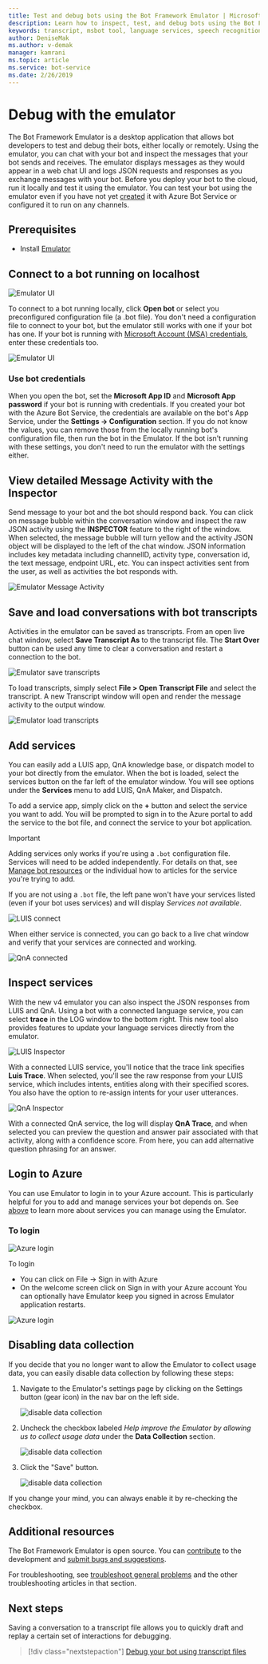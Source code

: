 ```yaml
---
title: Test and debug bots using the Bot Framework Emulator | Microsoft Docs
description: Learn how to inspect, test, and debug bots using the Bot Framework Emulator desktop application.
keywords: transcript, msbot tool, language services, speech recognition
author: DeniseMak
ms.author: v-demak
manager: kamrani
ms.topic: article
ms.service: bot-service
ms.date: 2/26/2019
---
```


# Debug with the emulator

The Bot Framework Emulator is a desktop application that allows bot developers to test and debug their bots, either locally or remotely. Using the emulator, you can chat with your bot and inspect the messages that your bot sends and receives. The emulator displays messages as they would appear in a web chat UI and logs JSON requests and responses as you exchange messages with your bot. Before you deploy your bot to the cloud, run it locally and test it using the emulator. You can test your bot using the emulator even if you have not yet [created](./bot-service-quickstart.md) it with Azure Bot Service or configured it to run on any channels.

## Prerequisites
- Install [Emulator](https://aka.ms/Emulator-wiki-getting-started)

## Connect to a bot running on localhost

![Emulator UI](media/emulator-v4/emulator-welcome.png)

To connect to a bot running locally, click **Open bot** or select you preconfigured configuration file (a .bot file). You don't need a configuration file to connect to your bot, but the emulator still works with one if your bot has one. If your bot is running with [Microsoft Account (MSA) credentials](#use-bot-credentials), enter these credentials too.

![Emulator UI](media/emulator-v4/emulator-open-bot.png)

### Use bot credentials

When you open the bot, set the **Microsoft App ID** and **Microsoft App password** if your bot is running with credentials. If you created your bot with the Azure Bot Service, the credentials are available on the bot's App Service, under the **Settings -> Configuration** section. If you do not know the values, you can remove those from the locally running bot's configuration file, then run the bot in the Emulator. If the bot isn't running with these settings, you don't need to run the emulator with the settings either. 

## View detailed Message Activity with the Inspector

Send message to your bot and the bot should respond back. You can click on message bubble within the conversation window and inspect the raw JSON activity using the **INSPECTOR** feature to the right of the window. When selected, the message bubble will turn yellow and the activity JSON object will be displayed to the left of the chat window. JSON information includes key metadata including channelID, activity type, conversation id, the text message, endpoint URL, etc. You can inspect activities sent from the user, as well as activities the bot responds with. 

![Emulator Message Activity](media/emulator-v4/emulator-view-message-activity-03.png)

## Save and load conversations with bot transcripts

Activities in the emulator can be saved as transcripts. From an open live chat window, select **Save Transcript As** to the transcript file. The **Start Over** button can be used any time to clear a conversation and restart a connection to the bot.  

![Emulator save transcripts](media/emulator-v4/emulator-save-transcript.png)

To load transcripts, simply select **File > Open Transcript File** and select the transcript. A new Transcript window will open and render the message activity to the output window. 

![Emulator load transcripts](media/emulator-v4/emulator-load-transcript.png)

## Add services 

You can easily add a LUIS app, QnA knowledge base, or dispatch model to your bot directly from the emulator. When the bot is loaded, select the services button on the far left of the emulator window. You will see options under the **Services** menu to add LUIS, QnA Maker, and Dispatch. 

To add a service app, simply click on the **+** button and select the service you want to add. You will be prompted to sign in to the Azure portal to add the service to the bot file, and connect the service to your bot application. 

> [!IMPORTANT]
> Adding services only works if you're using a `.bot` configuration file. Services will need to be added independently. For details on that, see [Manage bot resources](v4sdk/bot-file-basics.md) or the individual how to articles for the service you're trying to add.
>
> If you are not using a `.bot` file, the left pane won't have your services listed (even if your bot uses services) and will display *Services not available*.

![LUIS connect](media/emulator-v4/emulator-connect-luis-btn.png)

When either service is connected, you can go back to a live chat window and verify that your services are connected and working. 

![QnA connected](media/emulator-v4/emulator-view-message-activity.png)

## Inspect services

With the new v4 emulator you can also inspect the JSON responses from LUIS and QnA. Using a bot with a connected language service, you can select **trace** in the LOG window to the bottom right. This new tool also provides features to update your language services directly from the emulator. 

![LUIS Inspector](media/emulator-v4/emulator-luis-inspector.png)

With a connected LUIS service, you'll notice that the trace link specifies **Luis Trace**. When selected, you'll see the raw response from your LUIS service, which includes intents, entities along with their specified scores. You also have the option to re-assign intents for your user utterances. 

![QnA Inspector](media/emulator-v4/emulator-qna-inspector.png)

With a connected QnA service, the log will display **QnA Trace**, and when selected you can preview the question and answer pair associated with that activity, along with a confidence score. From here, you can add alternative question phrasing for an answer.

<!--## Configure ngrok

If you are using Windows and you are running the Bot Framework Emulator behind a firewall or other network boundary and want to connect to a bot that is hosted remotely, you must install and configure **ngrok** tunneling software. The Bot Framework Emulator integrates tightly with ngrok tunnelling software (developed by [inconshreveable][inconshreveable]), and can launch it automatically when it is needed.

Open the **Emulator Settings**, enter the path to ngrok, select whether or not to bypass ngrok for local addresses, and click **Save**.

![ngrok path](media/emulator-v4/emulator-ngrok-path.png)
-->

## Login to Azure

You can use Emulator to login in to your Azure account. This is particularly helpful for you to add and manage services your bot depends on. See [above](#add-services) to learn more about services you can manage using the Emulator.

### To login

![Azure login](media/emulator-v4/emulator-azure-login.png)

To login
- You can click on File -> Sign in with Azure
- On the welcome screen click on Sign in with your Azure account
You can optionally have Emulator keep you signed in across Emulator application restarts.

![Azure login](media/emulator-v4/emulator-azure-login-success.png)

## Disabling data collection

If you decide that you no longer want to allow the Emulator to collect usage data, you can easily disable data collection by following these steps:

1. Navigate to the Emulator's settings page by clicking on the Settings button (gear icon) in the nav bar on the left side.

    ![disable data collection](media/emulator-v4/emulator-disable-data-1.png)

2. Uncheck the checkbox labeled *Help improve the Emulator by allowing us to collect usage data* under the **Data Collection** section.

    ![disable data collection](media/emulator-v4/emulator-disable-data-2.png)

3. Click the "Save" button.

    ![disable data collection](media/emulator-v4/emulator-disable-data-3.png)
    
If you change your mind, you can always enable it by re-checking the checkbox.

## Additional resources

The Bot Framework Emulator is open source. You can [contribute][EmulatorGithubContribute] to the development and [submit bugs and suggestions][EmulatorGithubBugs].

For troubleshooting, see [troubleshoot general problems](bot-service-troubleshoot-bot-configuration.md) and the other troubleshooting articles in that section.

## Next steps

Saving a conversation to a transcript file allows you to quickly draft and replay a certain set of interactions for debugging.

> [!div class="nextstepaction"]
> [Debug your bot using transcript files](~/v4sdk/bot-builder-debug-transcript.md)

<!-- Footnote-style URLs -->

[EmulatorGithubContribute]: https://github.com/Microsoft/BotFramework-Emulator/wiki/How-to-Contribute
[EmulatorGithubBugs]: https://github.com/Microsoft/BotFramework-Emulator/wiki/Submitting-Bugs-%26-Suggestions

[ngrokDownload]: https://ngrok.com/
[inconshreveable]: https://inconshreveable.com/
